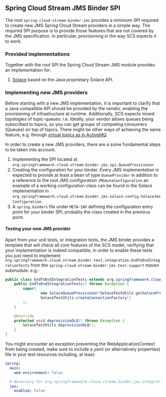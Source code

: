 Spring Cloud Stream JMS Binder SPI
----------------------------------

The root `spring-cloud-stream-binder-jms` provides a minimum SPI required 
to create new JMS Spring Cloud Stream providers in a simple way. The required
SPI purpose is to provide those features that are not covered by the JMS 
specification. In particular, provisioning in the way SCS expects it to work.

### Provided implementations

Together with the root SPI the Spring Cloud Stream JMS module provides an implementation
for:
 
1. [Solace](http://www.solacesystems.com/products/jms-messaging) based on the Java proprietary Solace API.

### Implementing new JMS providers

Before starting with a new JMS implementation, it is important to clarify that a Java compatible API
should be provided by the vendor, enabling the provisioning of infrastructure at runtime. Additionally,
SCS expects mixed topologies of topic-queues. i.e. Ideally, your vendor allows queues being subscribed
to topics, so you can get groups of competing consumers (Queues) on top of topics.
There might be other ways of achieving the same feature, e.g. through [virtual topics as in ActiveMQ](http://activemq.apache.org/virtual-destinations.html).

In order to create a new JMS providers, there are a some fundamental steps to be taken into account.

1. Implementing the SPI located at `org.springframework.cloud.stream.binder.jms.spi.QueueProvisioner`
1. Creating the configuration for your binder.
Every JMS implementation is expected to provide at least a bean of type `QueueProvider` in addition
to a reference to the root JMS configuration `JMSAutoConfiguration` an example of a working configuration
class can be found in the Solace implementation in `org.springframework.cloud.stream.binder.jms.solace.config.SolaceJmsConfiguration`.
1. A `spring.binders` file under `META-INF` defining the configuration entry point for your binder SPI, probably
the class created in the previous point.

#### Testing your new JMS provider

Apart from your unit tests, or integration tests, the JMS binder provides a template that will check all core features
of the SCS model, verifying that your implementation is indeed compatible, in order to enable these tests you just need
to implement `org.springframework.cloud.stream.binder.test.integration.EndToEndIntegrationTests` from the
`spring-cloud-stream-binder-jms-test-support` maven submodule. e.g.:
```java
public class EndToEndIntegrationTests extends org.springframework.cloud.stream.binder.test.integration.EndToEndIntegrationTests {
    public EndToEndIntegrationTests() throws Exception {
        super(
                new SolaceQueueProvisioner(SolaceTestUtils.getSolaceProperties()),
                SolaceTestUtils.createConnectionFactory()
        );
    }

    @Override
    protected void deprovisionDLQ() throws Exception {
        SolaceTestUtils.deprovisionDLQ();
    }
}
```

You might encounter an exception preventing the WebApplicationContext from being created, make sure to include
a yaml (or alternatively properties) file in your test resources including, at least:

```yml
spring:
  main:
    web-environment: false

  # Necessary for org.springframework.cloud.stream.binder.jms.integration testing multiple ApplicationContexts.
  jmx:
    enabled: false
```